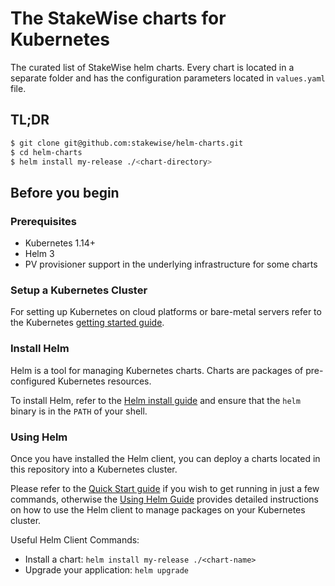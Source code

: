 # The StakeWise charts for Kubernetes

The curated list of StakeWise helm charts. Every chart is located in a separate folder and has the configuration parameters located in `values.yaml` file.

## TL;DR

```bash
$ git clone git@github.com:stakewise/helm-charts.git
$ cd helm-charts
$ helm install my-release ./<chart-directory>
```

## Before you begin

### Prerequisites

- Kubernetes 1.14+
- Helm 3
- PV provisioner support in the underlying infrastructure for some charts

### Setup a Kubernetes Cluster

For setting up Kubernetes on cloud platforms or bare-metal servers refer to the
Kubernetes [getting started guide](http://kubernetes.io/docs/getting-started-guides/).

### Install Helm

Helm is a tool for managing Kubernetes charts. Charts are packages of pre-configured Kubernetes resources.

To install Helm, refer to the [Helm install guide](https://github.com/helm/helm#install) and ensure that the `helm`
binary is in the `PATH` of your shell.

### Using Helm

Once you have installed the Helm client, you can deploy a charts located in this repository into a Kubernetes cluster.

Please refer to the [Quick Start guide](https://helm.sh/docs/intro/quickstart/) if you wish to get running in just a few
commands, otherwise the [Using Helm Guide](https://helm.sh/docs/intro/using_helm/) provides detailed instructions on how
to use the Helm client to manage packages on your Kubernetes cluster.

Useful Helm Client Commands:

* Install a chart: `helm install my-release ./<chart-name>`
* Upgrade your application: `helm upgrade`
